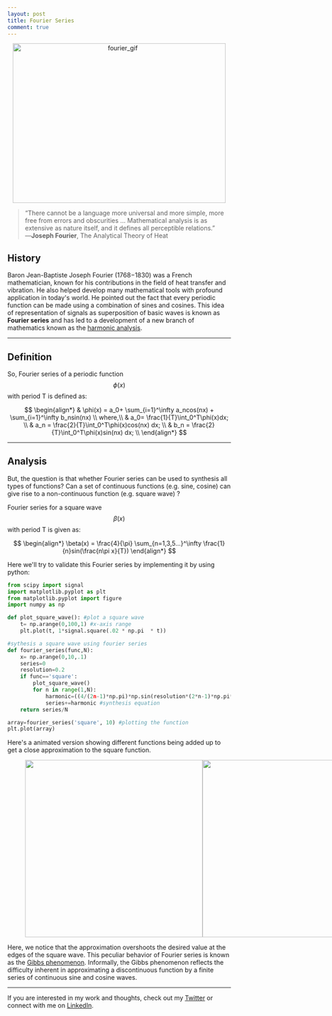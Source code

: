 ```yaml
---
layout: post
title: Fourier Series 
comment: true
---
```

<p align="center"> 
<img src="/blog/assets/fourier_squarewave_0.gif" width="480" height="360" alt="fourier_gif">
</p>
<!--<img src="/blog/assets/jfourier.jpg" width="120" height="150" alt="fourier_gif"> -->

> “There cannot be a language more universal and more simple, more free from errors and obscurities … Mathematical analysis is as extensive as nature itself, and it defines all perceptible relations.” ―**Joseph Fourier**, The Analytical Theory of Heat

## History

Baron Jean-Baptiste Joseph Fourier (1768−1830) was a French mathematician, known for his contributions in the field of heat transfer and vibration. He also helped develop many mathematical tools with profound application in today's world. He pointed out the fact that every periodic function can be made using a combination of sines and cosines. This idea of representation of signals as superposition of basic waves is known as **Fourier series** and has led to a development of a new branch of mathematics known as the [harmonic analysis](https://en.wikipedia.org/wiki/Harmonic_analysis). 


---
## Definition

So, Fourier series of a periodic function $$\phi(x)$$ with period T is defined as:

$$
\begin{align*}
  & \phi(x) = a_0+ \sum_{i=1}^\infty a_ncos(nx) + \sum_{i=1}^\infty b_nsin(nx) \\
 where,\\
  &  a_0= \frac{1}{T}\int_0^T\phi(x)dx; \\
  & a_n = \frac{2}{T}\int_0^T\phi(x)cos(nx) dx; \\
  & b_n = \frac{2}{T}\int_0^T\phi(x)sin(nx) dx; \\
\end{align*}
$$

---
## Analysis

But, the question is that whether Fourier series can be used to synthesis all types of functions? Can a set of continuous functions (e.g. sine, cosine) can give rise to a non-continuous function (e.g. square wave) ?

Fourier series for a square wave $$\beta(x)$$ with period T is given as:

$$
\begin{align*}
\beta(x) = \frac{4}{\pi} \sum_{n=1,3,5...}^\infty \frac{1}{n}sin(\frac{n\pi x}{T})
\end{align*}
$$

Here we'll try to validate this Fourier series by implementing it by using python:


```python
from scipy import signal
import matplotlib.pyplot as plt
from matplotlib.pyplot import figure
import numpy as np

def plot_square_wave(): #plot a square wave
    t= np.arange(0,100,1) #x-axis range
    plt.plot(t, 1*signal.square(.02 * np.pi  * t))

#sythesis a square wave using fourier series
def fourier_series(func,N): 
    x= np.arange(0,10,.1)
    series=0 
    resolution=0.2
    if func=='square':
        plot_square_wave()
        for n in range(1,N):
            harmonic=((4/(2n-1)*np.pi)*np.sin(resolution*(2*n-1)*np.pi*x)/N) 
            series+=harmonic #synthesis equation
    return series/N   

array=fourier_series('square', 10) #plotting the function
plt.plot(array)
```
Here's a animated version showing different functions being added up to get a close approximation to the square function.
<figure class="half" style="display:flex">
    <img style="width:400px" src="/blog/assets/fourier_waves_superpose.gif">
    <img style="width:400px" src="/blog/assets/fourier_waves_sum.gif">
</figure>

Here, we notice that the approximation overshoots the desired value at the edges of the square wave. This peculiar behavior of Fourier series is known as the [Gibbs phenomenon](https://en.wikipedia.org/wiki/Gibbs_phenomenon). Informally, the Gibbs phenomenon reflects the difficulty inherent in approximating a discontinuous function by a finite series of continuous sine and cosine waves.

---

If you are interested in my work and thoughts, check out my [Twitter](https://twitter.com/oldMagnum) or connect with me on [LinkedIn](https://www.linkedin.com/in/ankitk50/).
